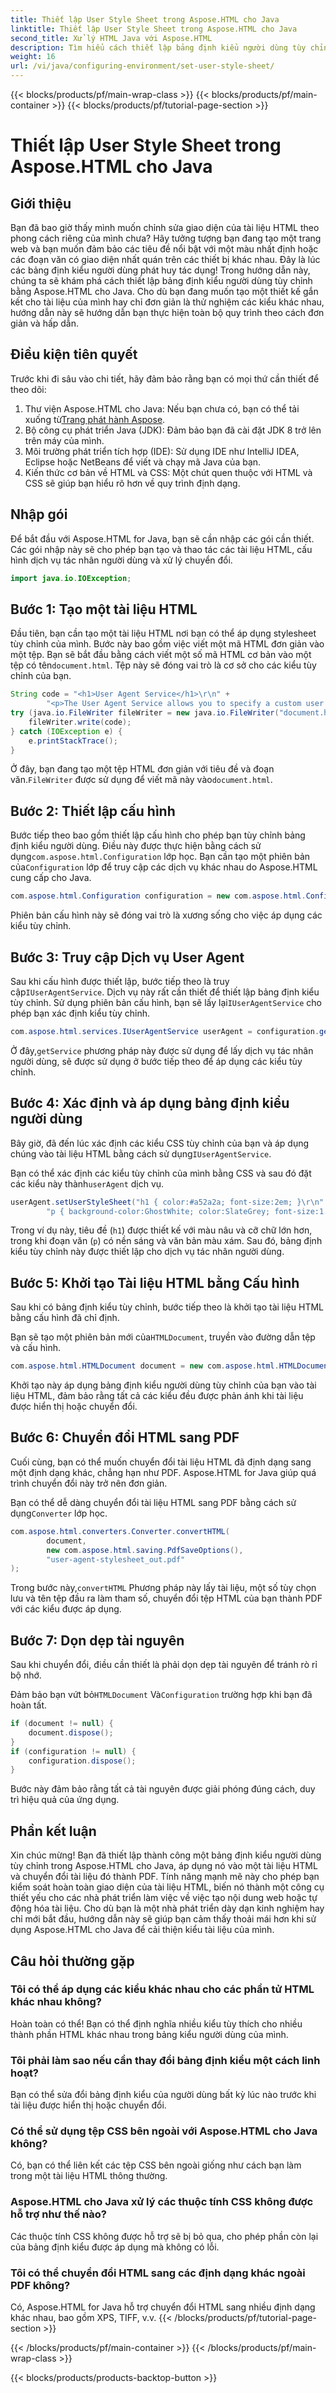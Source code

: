 ```yaml
---
title: Thiết lập User Style Sheet trong Aspose.HTML cho Java
linktitle: Thiết lập User Style Sheet trong Aspose.HTML cho Java
second_title: Xử lý HTML Java với Aspose.HTML
description: Tìm hiểu cách thiết lập bảng định kiểu người dùng tùy chỉnh trong Aspose.HTML cho Java, cải thiện kiểu dáng tài liệu và chuyển đổi HTML sang PDF một cách dễ dàng.
weight: 16
url: /vi/java/configuring-environment/set-user-style-sheet/
---
```


{{< blocks/products/pf/main-wrap-class >}}
{{< blocks/products/pf/main-container >}}
{{< blocks/products/pf/tutorial-page-section >}}

# Thiết lập User Style Sheet trong Aspose.HTML cho Java

## Giới thiệu
Bạn đã bao giờ thấy mình muốn chỉnh sửa giao diện của tài liệu HTML theo phong cách riêng của mình chưa? Hãy tưởng tượng bạn đang tạo một trang web và bạn muốn đảm bảo các tiêu đề nổi bật với một màu nhất định hoặc các đoạn văn có giao diện nhất quán trên các thiết bị khác nhau. Đây là lúc các bảng định kiểu người dùng phát huy tác dụng! Trong hướng dẫn này, chúng ta sẽ khám phá cách thiết lập bảng định kiểu người dùng tùy chỉnh bằng Aspose.HTML cho Java. Cho dù bạn đang muốn tạo một thiết kế gắn kết cho tài liệu của mình hay chỉ đơn giản là thử nghiệm các kiểu khác nhau, hướng dẫn này sẽ hướng dẫn bạn thực hiện toàn bộ quy trình theo cách đơn giản và hấp dẫn.
## Điều kiện tiên quyết
Trước khi đi sâu vào chi tiết, hãy đảm bảo rằng bạn có mọi thứ cần thiết để theo dõi:
1.  Thư viện Aspose.HTML cho Java: Nếu bạn chưa có, bạn có thể tải xuống từ[Trang phát hành Aspose](https://releases.aspose.com/html/java/).
2. Bộ công cụ phát triển Java (JDK): Đảm bảo bạn đã cài đặt JDK 8 trở lên trên máy của mình.
3. Môi trường phát triển tích hợp (IDE): Sử dụng IDE như IntelliJ IDEA, Eclipse hoặc NetBeans để viết và chạy mã Java của bạn.
4. Kiến thức cơ bản về HTML và CSS: Một chút quen thuộc với HTML và CSS sẽ giúp bạn hiểu rõ hơn về quy trình định dạng.

## Nhập gói
Để bắt đầu với Aspose.HTML for Java, bạn sẽ cần nhập các gói cần thiết. Các gói nhập này sẽ cho phép bạn tạo và thao tác các tài liệu HTML, cấu hình dịch vụ tác nhân người dùng và xử lý chuyển đổi.
```java
import java.io.IOException;
```
## Bước 1: Tạo một tài liệu HTML
Đầu tiên, bạn cần tạo một tài liệu HTML nơi bạn có thể áp dụng stylesheet tùy chỉnh của mình. Bước này bao gồm việc viết một mã HTML đơn giản vào một tệp.
 Bạn sẽ bắt đầu bằng cách viết một số mã HTML cơ bản vào một tệp có tên`document.html`. Tệp này sẽ đóng vai trò là cơ sở cho các kiểu tùy chỉnh của bạn.
```java
String code = "<h1>User Agent Service</h1>\r\n" +
        "<p>The User Agent Service allows you to specify a custom user stylesheet, a primary character set for the document, language, and fonts settings.</p>\r\n";
try (java.io.FileWriter fileWriter = new java.io.FileWriter("document.html")) {
    fileWriter.write(code);
} catch (IOException e) {
    e.printStackTrace();
}
```
 Ở đây, bạn đang tạo một tệp HTML đơn giản với tiêu đề và đoạn văn.`FileWriter` được sử dụng để viết mã này vào`document.html`.
## Bước 2: Thiết lập cấu hình
Bước tiếp theo bao gồm thiết lập cấu hình cho phép bạn tùy chỉnh bảng định kiểu người dùng. Điều này được thực hiện bằng cách sử dụng`com.aspose.html.Configuration` lớp học.
 Bạn cần tạo một phiên bản của`Configuration` lớp để truy cập các dịch vụ khác nhau do Aspose.HTML cung cấp cho Java.
```java
com.aspose.html.Configuration configuration = new com.aspose.html.Configuration();
```
Phiên bản cấu hình này sẽ đóng vai trò là xương sống cho việc áp dụng các kiểu tùy chỉnh.
## Bước 3: Truy cập Dịch vụ User Agent
 Sau khi cấu hình được thiết lập, bước tiếp theo là truy cập`IUserAgentService`. Dịch vụ này rất cần thiết để thiết lập bảng định kiểu tùy chỉnh.
 Sử dụng phiên bản cấu hình, bạn sẽ lấy lại`IUserAgentService` cho phép bạn xác định kiểu tùy chỉnh.
```java
com.aspose.html.services.IUserAgentService userAgent = configuration.getService(com.aspose.html.services.IUserAgentService.class);
```
 Ở đây,`getService` phương pháp này được sử dụng để lấy dịch vụ tác nhân người dùng, sẽ được sử dụng ở bước tiếp theo để áp dụng các kiểu tùy chỉnh.
## Bước 4: Xác định và áp dụng bảng định kiểu người dùng
 Bây giờ, đã đến lúc xác định các kiểu CSS tùy chỉnh của bạn và áp dụng chúng vào tài liệu HTML bằng cách sử dụng`IUserAgentService`.

Bạn có thể xác định các kiểu tùy chỉnh của mình bằng CSS và sau đó đặt các kiểu này thành`userAgent` dịch vụ.
```java
userAgent.setUserStyleSheet("h1 { color:#a52a2a; font-size:2em; }\r\n" +
        "p { background-color:GhostWhite; color:SlateGrey; font-size:1.2em; }\r\n");
```
Trong ví dụ này, tiêu đề (`h1`) được thiết kế với màu nâu và cỡ chữ lớn hơn, trong khi đoạn văn (`p`) có nền sáng và văn bản màu xám. Sau đó, bảng định kiểu tùy chỉnh này được thiết lập cho dịch vụ tác nhân người dùng.
## Bước 5: Khởi tạo Tài liệu HTML bằng Cấu hình
Sau khi có bảng định kiểu tùy chỉnh, bước tiếp theo là khởi tạo tài liệu HTML bằng cấu hình đã chỉ định.

 Bạn sẽ tạo một phiên bản mới của`HTMLDocument`, truyền vào đường dẫn tệp và cấu hình.
```java
com.aspose.html.HTMLDocument document = new com.aspose.html.HTMLDocument("document.html", configuration);
```
Khởi tạo này áp dụng bảng định kiểu người dùng tùy chỉnh của bạn vào tài liệu HTML, đảm bảo rằng tất cả các kiểu đều được phản ánh khi tài liệu được hiển thị hoặc chuyển đổi.
## Bước 6: Chuyển đổi HTML sang PDF
Cuối cùng, bạn có thể muốn chuyển đổi tài liệu HTML đã định dạng sang một định dạng khác, chẳng hạn như PDF. Aspose.HTML for Java giúp quá trình chuyển đổi này trở nên đơn giản.

Bạn có thể dễ dàng chuyển đổi tài liệu HTML sang PDF bằng cách sử dụng`Converter` lớp học.
```java
com.aspose.html.converters.Converter.convertHTML(
        document,
        new com.aspose.html.saving.PdfSaveOptions(),
        "user-agent-stylesheet_out.pdf"
);
```
 Trong bước này,`convertHTML` Phương pháp này lấy tài liệu, một số tùy chọn lưu và tên tệp đầu ra làm tham số, chuyển đổi tệp HTML của bạn thành PDF với các kiểu được áp dụng.
## Bước 7: Dọn dẹp tài nguyên
Sau khi chuyển đổi, điều cần thiết là phải dọn dẹp tài nguyên để tránh rò rỉ bộ nhớ.

 Đảm bảo bạn vứt bỏ`HTMLDocument` Và`Configuration` trường hợp khi bạn đã hoàn tất.
```java
if (document != null) {
    document.dispose();
}
if (configuration != null) {
    configuration.dispose();
}
```
Bước này đảm bảo rằng tất cả tài nguyên được giải phóng đúng cách, duy trì hiệu quả của ứng dụng.

## Phần kết luận
Xin chúc mừng! Bạn đã thiết lập thành công một bảng định kiểu người dùng tùy chỉnh trong Aspose.HTML cho Java, áp dụng nó vào một tài liệu HTML và chuyển đổi tài liệu đó thành PDF. Tính năng mạnh mẽ này cho phép bạn kiểm soát hoàn toàn giao diện của tài liệu HTML, biến nó thành một công cụ thiết yếu cho các nhà phát triển làm việc về việc tạo nội dung web hoặc tự động hóa tài liệu. Cho dù bạn là một nhà phát triển dày dạn kinh nghiệm hay chỉ mới bắt đầu, hướng dẫn này sẽ giúp bạn cảm thấy thoải mái hơn khi sử dụng Aspose.HTML cho Java để cải thiện kiểu tài liệu của mình.
## Câu hỏi thường gặp
### Tôi có thể áp dụng các kiểu khác nhau cho các phần tử HTML khác nhau không?  
Hoàn toàn có thể! Bạn có thể định nghĩa nhiều kiểu tùy thích cho nhiều thành phần HTML khác nhau trong bảng kiểu người dùng của mình.
### Tôi phải làm sao nếu cần thay đổi bảng định kiểu một cách linh hoạt?  
Bạn có thể sửa đổi bảng định kiểu của người dùng bất kỳ lúc nào trước khi tài liệu được hiển thị hoặc chuyển đổi.
### Có thể sử dụng tệp CSS bên ngoài với Aspose.HTML cho Java không?  
Có, bạn có thể liên kết các tệp CSS bên ngoài giống như cách bạn làm trong một tài liệu HTML thông thường.
### Aspose.HTML cho Java xử lý các thuộc tính CSS không được hỗ trợ như thế nào?  
Các thuộc tính CSS không được hỗ trợ sẽ bị bỏ qua, cho phép phần còn lại của bảng định kiểu được áp dụng mà không có lỗi.
### Tôi có thể chuyển đổi HTML sang các định dạng khác ngoài PDF không?  
Có, Aspose.HTML for Java hỗ trợ chuyển đổi HTML sang nhiều định dạng khác nhau, bao gồm XPS, TIFF, v.v.
{{< /blocks/products/pf/tutorial-page-section >}}

{{< /blocks/products/pf/main-container >}}
{{< /blocks/products/pf/main-wrap-class >}}

{{< blocks/products/products-backtop-button >}}
